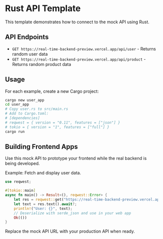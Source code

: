# Rust API Template

This template demonstrates how to connect to the mock API using Rust.

## API Endpoints

- `GET https://real-time-backend-preview.vercel.app/api/user` - Returns random user data
- `GET https://real-time-backend-preview.vercel.app/api/product` - Returns random product data

## Usage

For each example, create a new Cargo project:

```bash
cargo new user_app
cd user_app
# Copy user.rs to src/main.rs
# Add to Cargo.toml:
# [dependencies]
# reqwest = { version = "0.11", features = ["json"] }
# tokio = { version = "1", features = ["full"] }
cargo run
```

## Building Frontend Apps

Use this mock API to prototype your frontend while the real backend is being developed.

Example: Fetch and display user data.

```rust
use reqwest;

#[tokio::main]
async fn main() -> Result<(), reqwest::Error> {
    let res = reqwest::get("https://real-time-backend-preview.vercel.app/api/user").await?;
    let text = res.text().await?;
    println!("User: {}", text);
    // Deserialize with serde_json and use in your web app
    Ok(())
}
```

Replace the mock API URL with your production API when ready.